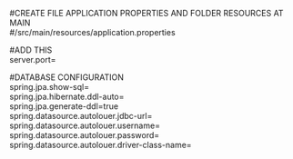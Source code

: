 #CREATE FILE APPLICATION PROPERTIES AND FOLDER RESOURCES AT MAIN\
#/src/main/resources/application.properties

#ADD THIS\
server.port=

#DATABASE CONFIGURATION\
spring.jpa.show-sql=\
spring.jpa.hibernate.ddl-auto=\
spring.jpa.generate-ddl=true\
spring.datasource.autolouer.jdbc-url=\
spring.datasource.autolouer.username=\
spring.datasource.autolouer.password=\
spring.datasource.autolouer.driver-class-name=
